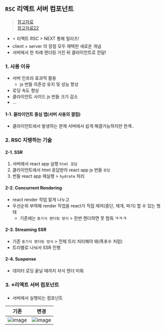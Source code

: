 ## `RSC` 리엑트 서버 컴포넌트
> [참고자료](https://pyjun01.github.io/v/rsc/) <br/>
> [참고자료22](https://velog.io/@gouz7514/react-RSC-feat.NextJS)
- ⭐ 리엑트 RSC > NEXT 통해 릴리즈!
- client + server 의 장점 모두 채택한 새로운 개념
- 서버에서 한 차례 렌더링 거친 뒤 클라이언트로 전달!

### 1. 사용 이유
- 서버 인프라 효과적 활용
  - js 번들 의존성 유지 및 성능 향상
- 로딩 속도 향상
- 클라이언트 사이드 js 번들 크기 감소
- ...
#### 1-1. 클라이언트 중심 앱(서버 사용의 결핍)
- 클라이언트에서 발생하는 문제 서버에서 쉽게 해결가능하지만 한계..
### 2. RSC 지탱하는 기술
#### 2-1. SSR
1. 서버에서 react app 실행 `html 응답`
2.  클라이언트에서 html 응답받아 react app js 번들 `로딩`
3. 번들  react app 재실행 > `hydrate` 처리
#### 2-2. Concurrent Rendering
- react render 작업 잘게 나누고
- 우선순위 부여해 render 작업을 react가 직접 제어(중단, 재개, 파기) 할 수 있는 형태
  - 기존에는 `동기식 렌더링 방식` > 한번 렌더하면 못 멈춰 ㅋㅋㅋ
#### 2-3. Streaming SSR
- 기존 `동기식 렌더링 방식` > 전체 트리 처리해야 돼(폭포수 처럼)
- 트리별로 나눠서 SSR 진행
#### 2-4. Suspense
- 데이터 로딩 끝날 때까지 자식 렌더 미뤄
### 3. ⭐리엑트 서버 컴포넌트
- 서버에서 실행되는 컴포넌트


|기존|변경|
|-|-|
|![image](https://github.com/hyunolike/info-docs/assets/61215550/15d5aa20-8529-49c7-8620-39b79d130db6)|![image](https://github.com/hyunolike/info-docs/assets/61215550/b94b8cc7-4d41-4e23-a2a7-2bd2ccf75f46)|
